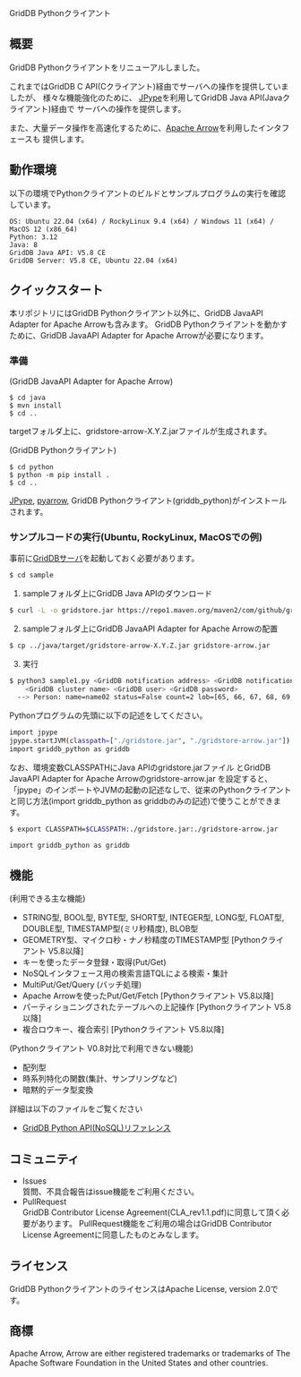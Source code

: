 GridDB Pythonクライアント

## 概要

GridDB Pythonクライアントをリニューアルしました。

これまではGridDB C API(Cクライアント)経由でサーバへの操作を提供していましたが、
様々な機能強化のために、
[JPype](https://github.com/jpype-project/jpype)を利用してGridDB Java API(Javaクライアント)経由で
サーバへの操作を提供します。

また、大量データ操作を高速化するために、[Apache Arrow](https://arrow.apache.org/)を利用したインタフェースも 提供します。

## 動作環境

以下の環境でPythonクライアントのビルドとサンプルプログラムの実行を確認しています。

    OS: Ubuntu 22.04 (x64) / RockyLinux 9.4 (x64) / Windows 11 (x64) / MacOS 12 (x86_64)
    Python: 3.12
    Java: 8
    GridDB Java API: V5.8 CE
    GridDB Server: V5.8 CE, Ubuntu 22.04 (x64)

## クイックスタート

本リポジトリにはGridDB Pythonクライアント以外に、GridDB JavaAPI Adapter for Apache Arrowも含みます。
GridDB Pythonクライアントを動かすために、GridDB JavaAPI Adapter for Apache Arrowが必要になります。

### 準備

(GridDB JavaAPI Adapter for Apache Arrow)

    $ cd java
    $ mvn install
    $ cd ..

targetフォルダ上に、gridstore-arrow-X.Y.Z.jarファイルが生成されます。

(GridDB Pythonクライアント)

    $ cd python
    $ python -m pip install .
    $ cd ..

[JPype](https://pypi.org/project/jpype1/), [pyarrow](https://pypi.org/project/pyarrow/), GridDB Pythonクライアント(griddb_python)がインストールされます。

### サンプルコードの実行(Ubuntu, RockyLinux, MacOSでの例)

事前に[GridDBサーバ](https://github.com/griddb/griddb)を起動しておく必要があります。

```sh
$ cd sample
```

1. sampleフォルダ上にGridDB Java APIのダウンロード

```sh
$ curl -L -o gridstore.jar https://repo1.maven.org/maven2/com/github/griddb/gridstore/5.8.0/gridstore-5.8.0.jar
```

2. sampleフォルダ上にGridDB JavaAPI Adapter for Apache Arrowの配置

```sh
$ cp ../java/target/gridstore-arrow-X.Y.Z.jar gridstore-arrow.jar
```

3. 実行

```sh
$ python3 sample1.py <GridDB notification address> <GridDB notification port>
    <GridDB cluster name> <GridDB user> <GridDB password>
  --> Person: name=name02 status=False count=2 lob=[65, 66, 67, 68, 69, 70, 71, 72, 73, 74]
```

Pythonプログラムの先頭に以下の記述をしてください。
```sh
import jpype
jpype.startJVM(classpath=["./gridstore.jar", "./gridstore-arrow.jar"])
import griddb_python as griddb
```

なお、環境変数CLASSPATHにJava APIのgridstore.jarファイル とGridDB JavaAPI Adapter for Apache Arrowのgridstore-arrow.jar を設定すると、 
「jpype」のインポートやJVMの起動の記述なしで、従来のPythonクライアントと同じ方法(import griddb_python as griddbのみの記述)で使うことができます。

```sh
$ export CLASSPATH=$CLASSPATH:./gridstore.jar:./gridstore-arrow.jar
```
```sh
import griddb_python as griddb
```

## 機能

(利用できる主な機能)
- STRING型, BOOL型, BYTE型, SHORT型, INTEGER型, LONG型, FLOAT型, DOUBLE型, TIMESTAMP型(ミリ秒精度), BLOB型
- GEOMETRY型、マイクロ秒・ナノ秒精度のTIMESTAMP型 [Pythonクライアント V5.8以降]
- キーを使ったデータ登録・取得(Put/Get)
- NoSQLインタフェース用の検索言語TQLによる検索・集計
- MultiPut/Get/Query (バッチ処理)
- Apache Arrowを使ったPut/Get/Fetch [Pythonクライアント V5.8以降]
- パーティショニングされたテーブルへの上記操作 [Pythonクライアント V5.8以降]
- 複合ロウキー、複合索引 [Pythonクライアント V5.8以降]

(Pythonクライアント V0.8対比で利用できない機能)
- 配列型
- 時系列特化の関数(集計、サンプリングなど)
- 暗黙的データ型変換

詳細は以下のファイルをご覧ください
- [GridDB Python API(NoSQL)リファレンス](https://griddb.github.io/python_client/index.html)

## コミュニティ
  * Issues  
    質問、不具合報告はissue機能をご利用ください。
  * PullRequest  
    GridDB Contributor License Agreement(CLA_rev1.1.pdf)に同意して頂く必要があります。
    PullRequest機能をご利用の場合はGridDB Contributor License Agreementに同意したものとみなします。

## ライセンス
  GridDB PythonクライアントのライセンスはApache License, version 2.0です。  

## 商標
  Apache Arrow, Arrow are either registered trademarks or trademarks of The Apache Software Foundation in the United States and other countries.
